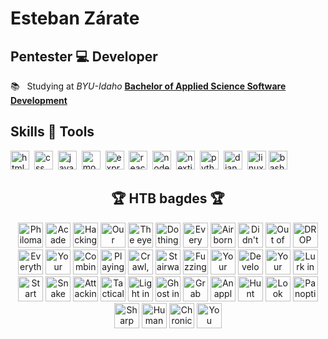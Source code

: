 # Esteban Zárate

## Pentester 💻 Developer

📚 &nbsp; Studying at *BYU-Idaho* **[Bachelor of Applied Science Software Development](https://www.byupathway.edu/bachelors-degree/software-development)**<br />

## Skills 🥷 Tools

<div>
  <img src="https://www.vectorlogo.zone/logos/w3_html5/w3_html5-icon.svg" alt="html" width="30" height="30"/>&nbsp;
  <img src="https://www.vectorlogo.zone/logos/w3_css/w3_css-icon~old.svg" alt="css" width="30" height="30"/>&nbsp;
  <img src="https://www.vectorlogo.zone/logos/javascript/javascript-icon.svg" alt="javascript" width="30" height="30"/>&nbsp;
  <img src="https://www.vectorlogo.zone/logos/mongodb/mongodb-icon.svg" alt="mongodb" width="30" height="30"/>&nbsp;
  <img src="https://www.vectorlogo.zone/logos/expressjs/expressjs-icon.svg" alt="express.js" width="30" height="30"/>&nbsp;
  <img src="https://www.vectorlogo.zone/logos/reactjs/reactjs-icon.svg" alt="reactjs" width="30" height="30"/>&nbsp;
  <img src="https://www.vectorlogo.zone/logos/nodejs/nodejs-icon.svg" alt="node.js" width="30" height="30"/>&nbsp;
  <img src="https://www.vectorlogo.zone/logos/nextjs/nextjs-icon.svg" alt="nextjs" width="30" height="30"/>&nbsp;
  <img src="https://www.vectorlogo.zone/logos/python/python-icon.svg" alt="python" width="30" height="30"/>&nbsp;
  <img src="https://www.vectorlogo.zone/logos/djangoproject/djangoproject-icon.svg" alt="django" width="30" height="30"/>&nbsp;
  <img src="https://www.vectorlogo.zone/logos/linux/linux-icon.svg" alt="linux" width="30" height="30"/>
  <img src="https://www.vectorlogo.zone/logos/gnu_bash/gnu_bash-icon.svg" alt="bash" width="30" height="30"/>
</div>

<h2 align=center>🏆 HTB bagdes 🏆</h2>
<div align=center>
  <a href="https://academy.hackthebox.com/achievement/badge/978c7e2f-c408-11ed-acfc-bea50ffe6cb4"><img src="https://academy.hackthebox.com/storage/badges/philomath.png" alt="Philomath" width="40" height="40" title="Learning Process"/></a>
  <a href="https://academy.hackthebox.com/achievement/badge/a138b835-c408-11ed-acfc-bea50ffe6cb4"><img src="https://academy.hackthebox.com/storage/badges/academician.png" alt="Academician" width="40" height="40" title="Intro to Academy"/></a>
  <a href="https://academy.hackthebox.com/achievement/badge/e9bbb9e4-01c0-11ef-b18d-bea50ffe6cb4"><img src="https://academy.hackthebox.com/storage/badges/hacking-in-the-wild.png" alt="Hacking in the wild" width="40" height="40" title="Hacking WordPress"/></a>
  <a href="https://academy.hackthebox.com/achievement/badge/e7d0adc7-9403-11ee-bfb6-bea50ffe6cb4"><img src="https://academy.hackthebox.com/storage/badges/our-favorite-seabird.png" alt="Our favorite seabird" width="40" height="40" title="Linux Fundamentals"/></a>
  <a href="https://academy.hackthebox.com/achievement/badge/a90f78ec-c408-11ed-acfc-bea50ffe6cb4"><img src="https://academy.hackthebox.com/storage/badges/the-eye-that-sees-all.png" alt="The eye that sees all" width="40" height="40" title="Network Enumeration with Nmap"/></a>
  <a href="https://academy.hackthebox.com/achievement/badge/3ae24398-e6d8-11ee-b18d-bea50ffe6cb4"><img src="https://academy.hackthebox.com/storage/badges/do-things-the-traditional-way.png" alt="Do things the traditional way" width="40" height="40" title="Introduction to Bash Scripting"/></a>
  <a href="https://academy.hackthebox.com/achievement/badge/40d90a50-a111-11ee-bfb6-bea50ffe6cb4"><img src="https://academy.hackthebox.com/storage/badges/every-road-leads-back-to-root.png" alt="Every road leads back to root" width="40" height="40" title="File Inclusion"/></a>
  <a href="https://academy.hackthebox.com/achievement/badge/b1da3886-a658-11ee-bfb6-bea50ffe6cb4"><img src="https://academy.hackthebox.com/storage/badges/airborne-delivery.png" alt="Airborne delivery" width="40" height="40" title="File Transfers"/></a>
  <a href="https://academy.hackthebox.com/achievement/badge/af6d9da9-f061-11ee-b18d-bea50ffe6cb4"><img src="https://academy.hackthebox.com/storage/badges/didnt-know-a-python-can-do-that.png" alt="Didn't know a python can do that" width="40" height="40" title="DNS Enumeration Using Python"/></a>
  <a href="https://academy.hackthebox.com/achievement/badge/3653e754-a7a6-11ee-bfb6-bea50ffe6cb4"><img src="https://academy.hackthebox.com/storage/badges/out-of-bounds.png" alt="Out of bounds" width="40" height="40" title="Stack-Based Buffer Overflows on Linux x86"/></a>
  <a href="https://academy.hackthebox.com/achievement/badge/1817541c-9bc1-11ee-bfb6-bea50ffe6cb4"><img src="https://academy.hackthebox.com/storage/badges/drop-your-weapon.png" alt="DROP your weapon" width="40" height="40" title="SQL Injection Fundamentals"/></a>
  <a href="https://academy.hackthebox.com/achievement/badge/e23b46aa-955b-11ee-bfb6-bea50ffe6cb4"><img src="https://academy.hackthebox.com/storage/badges/everything-is-connected.png" alt="Everything is connected" width="40" height="40" title="Introduction to Networking"/></a>
  <a href="https://academy.hackthebox.com/achievement/badge/aec5cf1a-c408-11ed-acfc-bea50ffe6cb4"><img src="https://academy.hackthebox.com/storage/badges/your-request-is-my-demand.png" alt="Your request is my demand" width="40" height="40" title="Web Requests"/></a>
  <a href="https://academy.hackthebox.com/achievement/badge/5cf10c64-9663-11ee-bfb6-bea50ffe6cb4"><img src="https://academy.hackthebox.com/storage/badges/combine-the-modules.png" alt="Combine the modules" width="40" height="40" title="Using the Metasploit Framework"/></a>
  <a href="https://academy.hackthebox.com/achievement/badge/b1bf9f58-c408-11ed-acfc-bea50ffe6cb4"><img src="https://academy.hackthebox.com/storage/badges/playing-with-the-mess.png" alt="Playing with the mess" width="40" height="40" title="JavaScript Deobfuscation"/></a>
  <a href="https://academy.hackthebox.com/achievement/badge/b29f4dc2-c408-11ed-acfc-bea50ffe6cb4"><img src="https://academy.hackthebox.com/storage/badges/crawl-walk-run.png" alt="Crawl, walk, run" width="40" height="40" title="Windows Fundamentals"/></a>
  <a href="https://academy.hackthebox.com/achievement/badge/722cb9fb-1c5c-11ef-b18d-bea50ffe6cb4"><img src="https://academy.hackthebox.com/storage/badges/stairway-to-heaven.png" alt="Stairway to Heaven" width="40" height="40" title="Linux Privilege Escalation"/></a>
  <a href="https://academy.hackthebox.com/achievement/badge/6934aa40-9eab-11ee-bfb6-bea50ffe6cb4"><img src="https://academy.hackthebox.com/storage/badges/fuzzing-is-power.png" alt="Fuzzing is power" width="40" height="40" title="Attacking Web Applications with Ffuf"/></a>
  <a href="https://academy.hackthebox.com/achievement/badge/b4002d4d-c408-11ed-acfc-bea50ffe6cb4"><img src="https://academy.hackthebox.com/storage/badges/your-white-belt-training-begins.png" alt="Your white belt training begins" width="40" height="40" title="Introduction to Active Directory"/></a>
  <a href="https://academy.hackthebox.com/achievement/badge/b54141c3-c408-11ed-acfc-bea50ffe6cb4"><img src="https://academy.hackthebox.com/storage/badges/developer.png" alt="Developer" width="40" height="40" title="Introduction to Web Applications"/></a>
  <a href="https://academy.hackthebox.com/achievement/badge/b71a591c-c408-11ed-acfc-bea50ffe6cb4"><img src="https://academy.hackthebox.com/storage/badges/your-first-battle.png" alt="Your first battle" width="40" height="40" title="Getting Started"/></a>
  <a href="https://academy.hackthebox.com/achievement/badge/9884c698-ac4e-11ee-bfb6-bea50ffe6cb4"><img src="https://academy.hackthebox.com/storage/badges/your-first-battle.png" alt="Lurk in the packets" width="40" height="40" title="Intro to Network Traffic Analysis"/></a>
  <a href="https://academy.hackthebox.com/achievement/badge/b982390b-c408-11ed-acfc-bea50ffe6cb4"><img src="https://academy.hackthebox.com/storage/badges/start-building-your-arsenal.png" alt="Start building your arsenal" width="40" height="40" title="Setting Up"/></a>
  <a href="https://academy.hackthebox.com/achievement/badge/7da20aab-e0b7-11ee-b18d-bea50ffe6cb4"><img src="https://academy.hackthebox.com/storage/badges/snake-charmer.png" alt="Snake Charmer" width="40" height="40" title="Introduction to Python 3"/></a>
  <a href="https://academy.hackthebox.com/achievement/badge/31546468-d755-11ee-891c-bea50ffe6cb4"><img src="https://academy.hackthebox.com/storage/badges/attacking-the-registers.png" alt="Attacking the registers" width="40" height="40" title="Stack-Based Buffer Overflows on Windows x86"/></a>
  <a href="https://academy.hackthebox.com/achievement/badge/a257617d-f910-11ed-acfc-bea50ffe6cb4"><img src="https://academy.hackthebox.com/storage/badges/tactical.png" alt="Tactical" width="40" height="40" title="Penetration Testing Process"/></a>
  <a href="https://academy.hackthebox.com/achievement/badge/122cc591-9e02-11ee-bfb6-bea50ffe6cb4"><img src="https://academy.hackthebox.com/storage/badges/light-in-the-dark.png" alt="Light in the dark" width="40" height="40" title="Vulnerability Assessment"/></a>
  <a href="https://academy.hackthebox.com/achievement/badge/db8219a6-f2c5-11ee-b18d-bea50ffe6cb4"><img src="https://academy.hackthebox.com/storage/badges/ghost-in-the-shell.png" alt="Ghost in the shell" width="40" height="40" title="Shells & Payloads"/></a>
  <a href="https://academy.hackthebox.com/achievement/badge/9b227a1b-ff82-11ee-b18d-bea50ffe6cb4"><img src="https://academy.hackthebox.com/storage/badges/grab-the-keys-and-move-laterally.png" alt="Grab the keys and move laterally" width="40" height="40" title="Password Attacks"/></a>
  <a href="https://academy.hackthebox.com/achievement/badge/97720d82-d806-11ee-891c-bea50ffe6cb4"><img src="https://academy.hackthebox.com/storage/badges/an-apple-a-day.png" alt="An apple a day..." width="40" height="40" title="MacOS Fundamentals"/></a>
  <a href="https://academy.hackthebox.com/achievement/badge/f1daafdc-ee33-11ee-b18d-bea50ffe6cb4"><img src="https://academy.hackthebox.com/storage/badges/hunt-the-bug.png" alt="Hunt the bug" width="40" height="40" title="Bug Bounty Hunting Process"/></a>
  <a href="https://academy.hackthebox.com/achievement/badge/4f0dc6ac-eeb8-11ee-b18d-bea50ffe6cb4"><img src="https://academy.hackthebox.com/storage/badges/look-ma-no-mouse.png" alt="Look ma, no mouse!" width="40" height="40" title="Introduction to Windows Command Line"/></a>
  <a href="https://academy.hackthebox.com/achievement/badge/c13772fd-ee32-11ee-b18d-bea50ffe6cb4"><img src="https://academy.hackthebox.com/storage/badges/4a11a1a1d810967184694662d629de2d/logo.png" alt="Panoptic" width="40" height="40" title="Incident Handling Process"/></a>
  <a href="https://academy.hackthebox.com/achievement/badge/856fd975-f047-11ee-b18d-bea50ffe6cb4"><img src="https://academy.hackthebox.com/storage/badges/852647a1f21be70b6893e582578133b9/logo.png" alt="Sharp cliff climber" width="40" height="40" title="Introduction to C#"/></a>
  <a href="https://academy.hackthebox.com/achievement/badge/062c199e-e0a2-11ee-b18d-bea50ffe6cb4"><img src="https://academy.hackthebox.com/storage/badges/a6fe6c6e23b919c7a41fa3ec144d3a82/logo.png" alt="Humanoid" width="40" height="40" title="Brief Intro to Hardware Attacks"/></a>
  <a href="https://academy.hackthebox.com/achievement/badge/23bae0e1-b292-11ee-bfb6-bea50ffe6cb4"><img src="https://academy.hackthebox.com/storage/badges/372e0f41bced75ab64cfe1cbb76de4d0/logo.png" alt="Chronicle champion" width="40" height="40" title="Security Incident Reporting"/></a>
  <a href="https://academy.hackthebox.com/achievement/badge/14f33cc9-eb34-11ef-864f-bea50ffe6cb4"><img src="https://academy.hackthebox.com/storage/badges/you-need-to-trace-before-you-can-hung.png" alt="You need to trace before you can hunt" width="40" height="40" title="Footprinting module completed"/></a>
</div>
